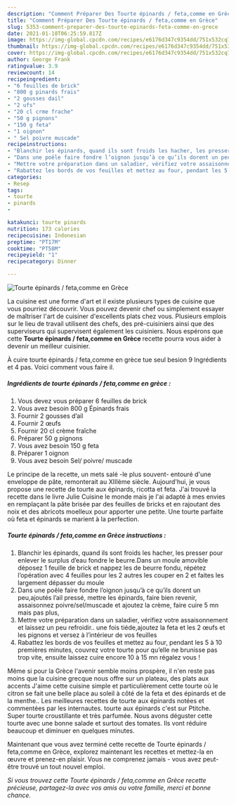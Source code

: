 ```yaml
---
description: "Comment Préparer Des Tourte épinards / feta,comme en Grèce"
title: "Comment Préparer Des Tourte épinards / feta,comme en Grèce"
slug: 5353-comment-preparer-des-tourte-epinards-feta-comme-en-grece
date: 2021-01-18T06:25:59.817Z
image: https://img-global.cpcdn.com/recipes/e6176d347c9354dd/751x532cq70/tourte-epinards-fetacomme-en-grece-photo-principale-de-la-recette.jpg
thumbnail: https://img-global.cpcdn.com/recipes/e6176d347c9354dd/751x532cq70/tourte-epinards-fetacomme-en-grece-photo-principale-de-la-recette.jpg
cover: https://img-global.cpcdn.com/recipes/e6176d347c9354dd/751x532cq70/tourte-epinards-fetacomme-en-grece-photo-principale-de-la-recette.jpg
author: George Frank
ratingvalue: 3.9
reviewcount: 14
recipeingredient:
- "6 feuilles de brick"
- "800 g pinards frais"
- "2 gousses dail"
- "2 ufs"
- "20 cl crme frache"
- "50 g pignons"
- "150 g feta"
- "1 oignon"
- " Sel poivre muscade"
recipeinstructions:
- "Blanchir les épinards, quand ils sont froids les hacher, les presser pour enlever le surplus d’eau fondre le beurre.Dans un moule amovible déposez 1 feuille de brick et nappez les de beurre fondu, répétez l’opération avec 4 feuilles pour les 2 autres les couper en 2 et faites les largement dépasser du moule"
- "Dans une poêle faire fondre l’oignon jusqu’à ce qu’ils dorent un peu,ajoutés l’ail pressé, mettre les épinards, faire bien revenir, assaisonnez poivre/sel/muscade et ajoutez la crème, faire cuire 5 mn mais pas plus,"
- "Mettre votre préparation dans un saladier, vérifiez votre assaisonnement et laissez un peu refroidir.. une fois tiéde,ajoutez la feta et les 2 œufs et les pignons et versez à l’intérieur de vos feuilles"
- "Rabattez les bords de vos feuilles et mettez au four, pendant les 5 à 10 premières minutes, couvrez votre tourte pour qu’elle ne brunisse pas trop vite, ensuite laissez cuire encore 10 à 15 mn régalez vous !"
categories:
- Resep
tags:
- tourte
- pinards
- 

katakunci: tourte pinards  
nutrition: 173 calories
recipecuisine: Indonesian
preptime: "PT17M"
cooktime: "PT58M"
recipeyield: "1"
recipecategory: Dinner

---
```



![Tourte épinards / feta,comme en Grèce](https://img-global.cpcdn.com/recipes/e6176d347c9354dd/751x532cq70/tourte-epinards-fetacomme-en-grece-photo-principale-de-la-recette.jpg)

La cuisine est une forme d'art et il existe plusieurs types de cuisine que vous pourriez découvrir. Vous pouvez devenir chef ou simplement essayer de maîtriser l'art de cuisiner d'excellents plats chez vous. Plusieurs emplois sur le lieu de travail utilisent des chefs, des pré-cuisiniers ainsi que des superviseurs qui supervisent également les cuisiniers. Nous espérons que cette <strong> Tourte épinards / feta,comme en Grèce </strong> recette pourra vous aider à devenir un meilleur cuisinier.

<!--inarticleads1-->

À cuire tourte épinards / feta,comme en grèce tue seul besion 9 Ingrédients et 4 pas. Voici comment vous faire il.

##### Ingrédients de tourte épinards / feta,comme en grèce :

1. Vous devez vous préparer 6 feuilles de brick
1. Vous avez besoin 800 g Épinards frais
1. Fournir 2 gousses d’ail
1. Fournir 2 œufs
1. Fournir 20 cl crème fraîche
1. Préparer 50 g pignons
1. Vous avez besoin 150 g feta
1. Préparer 1 oignon
1. Vous avez besoin  Sel/ poivre/ muscade


Le principe de la recette, un mets salé -le plus souvent- entouré d&#39;une enveloppe de pâte, remonterait au XIIIème siècle. Aujourd&#39;hui, je vous propose une recette de tourte aux épinards, ricotta et feta. J&#39;ai trouvé la recette dans le livre Julie Cuisine le monde mais je l&#39;ai adapté à mes envies en remplaçant la pâte brisée par des feuilles de bricks et en rajoutant des noix et des abricots moelleux pour apporter une petite. Une tourte parfaite où feta et épinards se marient à la perfection. 

<!--inarticleads2-->

##### Tourte épinards / feta,comme en Grèce instructions :

1. Blanchir les épinards, quand ils sont froids les hacher, les presser pour enlever le surplus d’eau fondre le beurre.Dans un moule amovible déposez 1 feuille de brick et nappez les de beurre fondu, répétez l’opération avec 4 feuilles pour les 2 autres les couper en 2 et faites les largement dépasser du moule
1. Dans une poêle faire fondre l’oignon jusqu’à ce qu’ils dorent un peu,ajoutés l’ail pressé, mettre les épinards, faire bien revenir, assaisonnez poivre/sel/muscade et ajoutez la crème, faire cuire 5 mn mais pas plus,
1. Mettre votre préparation dans un saladier, vérifiez votre assaisonnement et laissez un peu refroidir.. une fois tiéde,ajoutez la feta et les 2 œufs et les pignons et versez à l’intérieur de vos feuilles
1. Rabattez les bords de vos feuilles et mettez au four, pendant les 5 à 10 premières minutes, couvrez votre tourte pour qu’elle ne brunisse pas trop vite, ensuite laissez cuire encore 10 à 15 mn régalez vous !


Même si pour la Grèce l&#39;avenir semble moins prospère, il n&#39;en reste pas moins que la cuisine grecque nous offre sur un plateau, des plats aux accents J&#39;aime cette cuisine simple et particulièrement cette tourte où le citron se fait une belle place au soleil à côté de la feta et des épinards et de la menthe.. Les meilleures recettes de tourte aux épinards notées et commentées par les internautes. tourte aux épinards c&#39;est sur Ptitche. Super tourte croustillante et très parfumée. Nous avons déguster cette tourte avec une bonne salade et surtout des tomates. Ils vont réduire beaucoup et diminuer en quelques minutes. 

<!--inarticleads1-->

<p>
Maintenant que vous avez terminé cette recette de Tourte épinards / feta,comme en Grèce, explorez maintenant les recettes et mettez-la en œuvre et prenez-en plaisir. Vous ne comprenez jamais - vous avez peut-être trouvé un tout nouvel emploi.
</p>

<p>
<i>Si vous trouvez cette Tourte épinards / feta,comme en Grèce recette précieuse, partagez-la avec vos amis ou votre famille, merci et bonne chance.</i>
</p>
